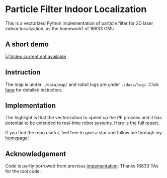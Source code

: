 # Particle Filter Indoor Localization
This is a vectorized Python implementation of particle filter for 2D laser indoor localization, as the homework1 of 16833 CMU

## A short demo
[![Video current not available](https://img.youtube.com/vi/h8rn5NSPXpk/0.jpg)](https://www.youtube.com/watch?v=h8rn5NSPXpk)

## Instruction
The map is under `./data/map/` and robot logs are under `./data/log/`. Click [here](./docs/HW1SLAM.pdf) for detailed instuction.


## Implementation
The highlight is that the vecterization to speed up the PF process and it has potential to be extended to real-time robot systems. Here is the full [report](./docs/hw.pdf). 

If you find the repo useful, feel free to give a star and follow me through my [homepage](https://hanjianghu.net/)!

## Acknowledgement
Code is partly borrowed from previous [impementation](https://github.com/ivanwong9290/CMU_16833_SLAM). Thanks 16833 TAs for the tool code.

